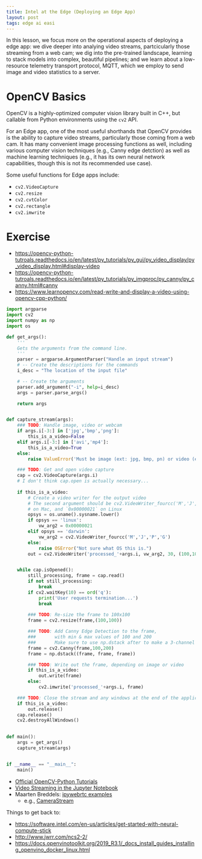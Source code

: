 ```yaml
---
title: Intel at the Edge (Deploying an Edge App)
layout: post
tags: edge ai easi
---
```


In this lesson, we focus more on the operational aspects of deploying a
edge app: we dive deeper into analying video streams, partcicularly those
streaming from a web cam; we dig into the pre-trained landscape, learning
to stack models into complex, beautiful pipelines;  and we learn about
a low-resource telemetry transport protocol, MQTT, which we employ
to send image and video statistics to a server.


# OpenCV Basics
OpenCV is a highly-optimized computer vision library built in C++, but callable
from Python environments using the `cv2` API. 

For an Edge app, one of the most useful shorthands that OpenCV provides is the 
ability to capture video streams, particularly those coming from a web cam.  It
has many convenient image processing functions as well, including various
computer vision techniques (e.g., Canny edge detction) as well as machine learning
techniques (e.g., it has its own neural network capabilities, though this is
not its recommended use case).

Some useful functions for Edge apps include:
* `cv2.VideoCapture`
* `cv2.resize`
* `cv2.cvtColor`
* `cv2.rectangle`
* `cv2.imwrite`


# Exercise
* https://opencv-python-tutroals.readthedocs.io/en/latest/py_tutorials/py_gui/py_video_display/py_video_display.html#display-video
* https://opencv-python-tutroals.readthedocs.io/en/latest/py_tutorials/py_imgproc/py_canny/py_canny.html#canny
* https://www.learnopencv.com/read-write-and-display-a-video-using-opencv-cpp-python/

```python
import argparse
import cv2
import numpy as np
import os

def get_args():
    '''
    Gets the arguments from the command line.
    '''
    parser = argparse.ArgumentParser("Handle an input stream")
    # -- Create the descriptions for the commands
    i_desc = "The location of the input file"

    # -- Create the arguments
    parser.add_argument("-i", help=i_desc)
    args = parser.parse_args()

    return args


def capture_stream(args):
    ### TODO: Handle image, video or webcam
    if args.i[-3:] in ['jpg','bmp','png']:
        this_is_a_video=False
    elif args.i[-3:] in ['avi','mp4']:
        this_is_a_video=True
    else:
        raise ValueError('Must be image (ext: jpg, bmp, pn) or video (ext: avi, mp4).')

    ### TODO: Get and open video capture
    cap = cv2.VideoCapture(args.i)
    # I don't think cap.open is actually necessary...
    
    if this_is_a_video:
        # Create a video writer for the output video
        # The second argument should be cv2.VideoWriter_fourcc('M','J','P','G')`
        # on Mac, and `0x00000021` on Linux
        opsys = os.uname().sysname.lower()
        if opsys == 'linux':
            vw_arg2 = 0x00000021
        elif opsys == 'darwin':
            vw_arg2 = cv2.VideoWriter_fourcc('M','J','P','G')
        else:
            raise OSError("Not sure what OS this is.")
        out = cv2.VideoWriter('processed_'+args.i, vw_arg2, 30, (100,100))


    while cap.isOpened():
        still_processing, frame = cap.read()
        if not still_processing:
            break
        if cv2.waitKey(10) == ord('q'):
            print('User requests termination...')
            break
        
        ### TODO: Re-size the frame to 100x100
        frame = cv2.resize(frame,(100,100))

        ### TODO: Add Canny Edge Detection to the frame, 
        ###       with min & max values of 100 and 200
        ###       Make sure to use np.dstack after to make a 3-channel image
        frame = cv2.Canny(frame,100,200)
        frame = np.dstack((frame, frame, frame))

        ### TODO: Write out the frame, depending on image or video
        if this_is_a_video:
            out.write(frame)
        else:
            cv2.imwrite('processed_'+args.i, frame)

    ### TODO: Close the stream and any windows at the end of the application
    if this_is_a_video:
        out.release()
    cap.release()
    cv2.destroyAllWindows()

    
def main():
    args = get_args()
    capture_stream(args)


if __name__ == "__main__":
    main()
```

* [Official OpenCV-Python Tutorials](https://docs.opencv.org/master/d6/d00/tutorial_py_root.html)
* [Video Streaming in the Jupyter Notebook](https://towardsdatascience.com/video-streaming-in-the-jupyter-notebook-635bc5809e85)
* Maarten Breddels: [ipywebrtc examples](https://hub.gke.mybinder.org/user/maartenbreddels-ipywebrtc-pv0g5riu/tree/docs/source)
  - e.g., [CameraStream](https://hub.gke.mybinder.org/user/maartenbreddels-ipywebrtc-pv0g5riu/notebooks/docs/source/CameraStream.ipynb)
  


Things to get back to:
* https://software.intel.com/en-us/articles/get-started-with-neural-compute-stick
* http://www.jwrr.com/ncs2-2/
* https://docs.openvinotoolkit.org/2019_R3.1/_docs_install_guides_installing_openvino_docker_linux.html
